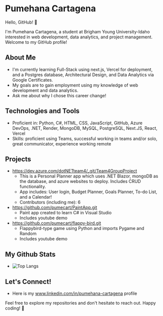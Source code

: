 # Pumehana Cartagena

Hello, GitHub! 👋

I'm Pumehana Cartagena, a student at Brigham Young University-Idaho interested in web development, data analytics, and project management. Welcome to my GitHub profile!

## About Me

- I'm currently learning Full-Stack using next.js, Vercel for deployment, and a Postgres database, Architectural Design, and Data Analytics via Google Certificates.
- My goals are to gain employment using my knowledge of web development and data analytics.
- Ask me about why I chose this career change!

## Technologies and Tools

- Proficient in: Python, C#, HTML, CSS, JavaScript, GitHub, Azure DevOps, .NET, Render, MongoDB, MySQL, PostgreSQL, Next.JS, React, Vercel
- Skills: proficient using Teams, successful working in teams and/or solo, great communicator, experience working remote

## Projects

- https://dev.azure.com/dotNETteam4/_git/Team4GroupProject
  - This is a Personal Planner app which uses .NET Blazor, mongoDB as the database, and azure websites to deploy.  Includes CRUD functionality.
  - App includes: User login, Budget Planner, Goals Planner, To-do List, and a Calendar!
  - Contributors (including me): 6
- https://github.com/pumecart/PaintApp.git
  - Paint app created to learn C# in Visual Studio
  - Includes youtube demo
- https://github.com/pumecart/flappy-bird.git
  - Flappybird-type game using Python and imports Pygame and Random
  - Includes youtube demo
 
## My Github Stats

- ![Top Langs](https://github-readme-stats.vercel.app/api/top-langs/?username=pumecart&hide=javascript,css,scss,html&theme=tokyonight)


## Let's Connect!

- Here is my www.linkedin.com/in/pumehana-cartagena profile

Feel free to explore my repositories and don't hesitate to reach out. Happy coding! 🚀

